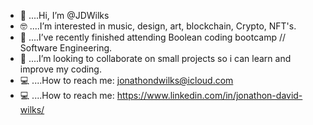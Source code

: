 - 👋 ....Hi, I’m @JDWilks
- 🤓 ....I’m interested in music, design, art, blockchain, Crypto, NFT's.
- 🧠 ....I’ve recently finished attending Boolean coding bootcamp // Software Engineering.
- 👀 ....I’m looking to collaborate on small projects so i can learn and improve my coding.
- 💻 ....How to reach me: jonathondwilks@icloud.com
- 💻 ....How to reach me: https://www.linkedin.com/in/jonathon-david-wilks/

<!---
JDWilks/JDWilks is a ✨ special ✨ repository because its `README.md` (this file) appears on your GitHub profile.
You can click the Preview link to take a look at your changes.
--->
